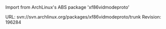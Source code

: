 Import from ArchLinux's ABS package 'xf86vidmodeproto'

URL: svn://svn.archlinux.org/packages/xf86vidmodeproto/trunk
Revision: 196284
